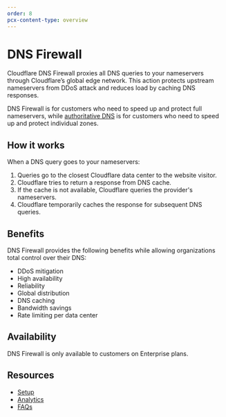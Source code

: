 ```yaml
---
order: 8
pcx-content-type: overview
---
```


# DNS Firewall

Cloudflare DNS Firewall proxies all DNS queries to your nameservers through Cloudflare’s global edge network. This action protects upstream nameservers from DDoS attack and reduces load by caching DNS responses.

DNS Firewall is for customers who need to speed up and protect full nameservers, while [authoritative DNS](/zone-setups/full-setup) is for customers who need to speed up and protect individual zones.

## How it works

When a DNS query goes to your nameservers:

1.  Queries go to the closest Cloudflare data center to the website visitor.
2.  Cloudflare tries to return a response from DNS cache.
3.  If the cache is not available, Cloudflare queries the provider's nameservers.
4.  Cloudflare temporarily caches the response for subsequent DNS queries.

## Benefits

DNS Firewall provides the following benefits while allowing organizations total control over their DNS:

*   DDoS mitigation
*   High availability
*   Reliability
*   Global distribution
*   DNS caching
*   Bandwidth savings
*   Rate limiting per data center

## Availability

DNS Firewall is only available to customers on Enterprise plans.

## Resources

*   [Setup](setup)
*   [Analytics](analytics)
*   [FAQs](/faq)
